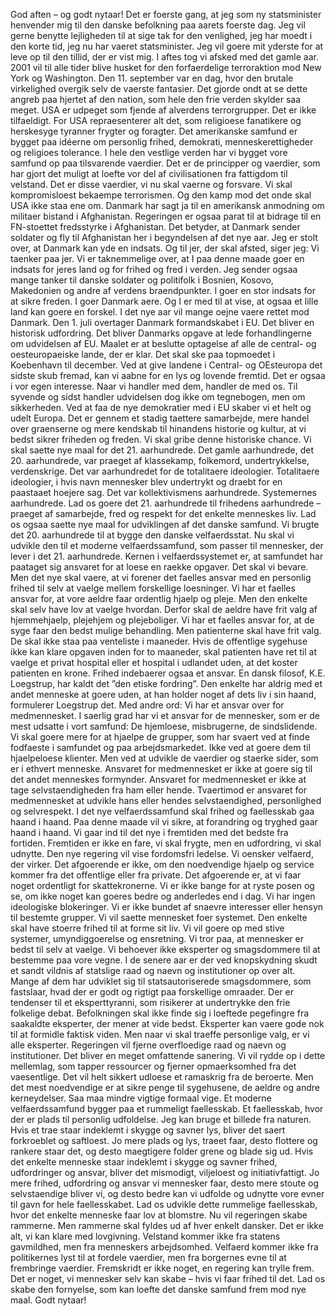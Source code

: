 God aften – og godt nytaar! Det er foerste gang, at jeg som ny statsminister henvender mig til den danske befolkning paa aarets foerste dag. Jeg vil gerne benytte lejligheden til at sige tak for den venlighed, jeg har moedt i den korte tid, jeg nu har vaeret statsminister. Jeg vil goere mit yderste for at leve op til den tillid, der er vist mig. I aftes tog vi afsked med det gamle aar. 2001 vil til alle tider blive husket for den forfaerdelige terroraktion mod New York og Washington. Den 11. september var en dag, hvor den brutale virkelighed overgik selv de vaerste fantasier. Det gjorde ondt at se dette angreb paa hjertet af den nation, som hele den frie verden skylder saa meget. USA er udpeget som fjende af alverdens terrorgrupper. Det er ikke tilfaeldigt. For USA repraesenterer alt det, som religioese fanatikere og herskesyge tyranner frygter og foragter. Det amerikanske samfund er bygget paa idéerne om personlig frihed, demokrati, menneskerettigheder og religioes tolerance. I hele den vestlige verden har vi bygget vore samfund op paa tilsvarende vaerdier. Det er de principper og vaerdier, som har gjort det muligt at loefte vor del af civilisationen fra fattigdom til velstand. Det er disse vaerdier, vi nu skal vaerne og forsvare. Vi skal kompromisloest bekaempe terrorismen. Og den kamp mod det onde skal USA ikke staa ene om. Danmark har sagt ja til en amerikansk anmodning om militaer bistand i Afghanistan. Regeringen er ogsaa parat til at bidrage til en FN-stoettet fredsstyrke i Afghanistan. Det betyder, at Danmark sender soldater og fly til Afghanistan her i begyndelsen af det nye aar. Jeg er stolt over, at Danmark kan yde en indsats. Og til jer, der skal afsted, siger jeg: Vi taenker paa jer. Vi er taknemmelige over, at I paa denne maade goer en indsats for jeres land og for frihed og fred i verden. Jeg sender ogsaa mange tanker til danske soldater og politifolk i Bosnien, Kosovo, Makedonien og andre af verdens braendpunkter. I goer en stor indsats for at sikre freden. I goer Danmark aere. Og I er med til at vise, at ogsaa et lille land kan goere en forskel. I det nye aar vil mange oejne vaere rettet mod Danmark. Den 1. juli overtager Danmark formandskabet i EU. Det bliver en historisk udfordring. Det bliver Danmarks opgave at lede forhandlingerne om udvidelsen af EU. Maalet er at beslutte optagelse af alle de central- og oesteuropaeiske lande, der er klar. Det skal ske paa topmoedet i Koebenhavn til december. Ved at give landene i Central- og OEsteuropa det sidste skub fremad, kan vi aabne for en lys og lovende fremtid. Det er ogsaa i vor egen interesse. Naar vi handler med dem, handler de med os. Til syvende og sidst handler udvidelsen dog ikke om tegnebogen, men om sikkerheden. Ved at faa de nye demokratier med i EU skaber vi et helt og udelt Europa. Det er gennem et stadig taettere samarbejde, mere handel over graenserne og mere kendskab til hinandens historie og kultur, at vi bedst sikrer friheden og freden. Vi skal gribe denne historiske chance. Vi skal saette nye maal for det 21. aarhundrede. Det gamle aarhundrede, det 20. aarhundrede, var praeget af klassekamp, folkemord, undertrykkelse, verdenskrige. Det var aarhundredet for de totalitaere ideologier. Totalitaere ideologier, i hvis navn mennesker blev undertrykt og draebt for en paastaaet hoejere sag. Det var kollektivismens aarhundrede. Systemernes aarhundrede. Lad os goere det 21. aarhundrede til frihedens aarhundrede – praeget af samarbejde, fred og respekt for det enkelte menneskes liv. Lad os ogsaa saette nye maal for udviklingen af det danske samfund. Vi brugte det 20. aarhundrede til at bygge den danske velfaerdsstat. Nu skal vi udvikle den til et moderne velfaerdssamfund, som passer til mennesker, der lever i det 21. aarhundrede. Kernen i velfaerdssystemet er, at samfundet har paataget sig ansvaret for at loese en raekke opgaver. Det skal vi bevare. Men det nye skal vaere, at vi forener det faelles ansvar med en personlig frihed til selv at vaelge mellem forskellige loesninger. Vi har et faelles ansvar for, at vore aeldre faar ordentlig hjaelp og pleje. Men den enkelte skal selv have lov at vaelge hvordan. Derfor skal de aeldre have frit valg af hjemmehjaelp, plejehjem og plejeboliger. Vi har et faelles ansvar for, at de syge faar den bedst mulige behandling. Men patienterne skal have frit valg. De skal ikke staa paa venteliste i maaneder. Hvis de offentlige sygehuse ikke kan klare opgaven inden for to maaneder, skal patienten have ret til at vaelge et privat hospital eller et hospital i udlandet uden, at det koster patienten en krone. Frihed indebaerer ogsaa et ansvar. En dansk filosof, K.E. Loegstrup, har kaldt det ”den etiske fordring”. Den enkelte har aldrig med et andet menneske at goere uden, at han holder noget af dets liv i sin haand, formulerer Loegstrup det. Med andre ord: Vi har et ansvar over for medmennesket. I saerlig grad har vi et ansvar for de mennesker, som er de mest udsatte i vort samfund: De hjemloese, misbrugerne, de sindslidende. Vi skal goere mere for at hjaelpe de grupper, som har svaert ved at finde fodfaeste i samfundet og paa arbejdsmarkedet. Ikke ved at goere dem til hjaelpeloese klienter. Men ved at udvikle de vaerdier og staerke sider, som er i ethvert menneske. Ansvaret for medmennesket er ikke at goere sig til det andet menneskes formynder. Ansvaret for medmennesket er ikke at tage selvstaendigheden fra ham eller hende. Tvaertimod er ansvaret for medmennesket at udvikle hans eller hendes selvstaendighed, personlighed og selvrespekt. I det nye velfaerdssamfund skal frihed og faellesskab gaa haand i haand. Paa denne maade vil vi sikre, at forandring og tryghed gaar haand i haand. Vi gaar ind til det nye i fremtiden med det bedste fra fortiden. Fremtiden er ikke en fare, vi skal frygte, men en udfordring, vi skal udnytte. Den nye regering vil vise fordomsfri ledelse. Vi oensker velfaerd, der virker. Det afgoerende er ikke, om den noedvendige hjaelp og service kommer fra det offentlige eller fra private. Det afgoerende er, at vi faar noget ordentligt for skattekronerne. Vi er ikke bange for at ryste posen og se, om ikke noget kan goeres bedre og anderledes end i dag. Vi har ingen ideologiske blokeringer. Vi er ikke bundet af snaevre interesser eller hensyn til bestemte grupper. Vi vil saette mennesket foer systemet. Den enkelte skal have stoerre frihed til at forme sit liv. Vi vil goere op med stive systemer, umyndiggoerelse og ensretning. Vi tror paa, at mennesker er bedst til selv at vaelge. Vi behoever ikke eksperter og smagsdommere til at bestemme paa vore vegne. I de senere aar er der ved knopskydning skudt et sandt vildnis af statslige raad og naevn og institutioner op over alt. Mange af dem har udviklet sig til statsautoriserede smagsdommere, som fastslaar, hvad der er godt og rigtigt paa forskellige omraader. Der er tendenser til et eksperttyranni, som risikerer at undertrykke den frie folkelige debat. Befolkningen skal ikke finde sig i loeftede pegefingre fra saakaldte eksperter, der mener at vide bedst. Eksperter kan vaere gode nok til at formidle faktisk viden. Men naar vi skal traeffe personlige valg, er vi alle eksperter. Regeringen vil fjerne overfloedige raad og naevn og institutioner. Det bliver en meget omfattende sanering. Vi vil rydde op i dette mellemlag, som tapper ressourcer og fjerner opmaerksomhed fra det vaesentlige. Det vil helt sikkert udloese et ramaskrig fra de beroerte. Men det mest noedvendige er at sikre penge til sygehusene, de aeldre og andre kerneydelser. Saa maa mindre vigtige formaal vige. Et moderne velfaerdssamfund bygger paa et rummeligt faellesskab. Et faellesskab, hvor der er plads til personlig udfoldelse. Jeg kan bruge et billede fra naturen. Hvis et trae staar indeklemt i skygge og savner lys, bliver det saert forkroeblet og saftloest. Jo mere plads og lys, traeet faar, desto flottere og rankere staar det, og desto maegtigere folder grene og blade sig ud. Hvis det enkelte menneske staar indeklemt i skygge og savner frihed, udfordringer og ansvar, bliver det mismodigt, viljeloest og initiativfattigt. Jo mere frihed, udfordring og ansvar vi mennesker faar, desto mere stoute og selvstaendige bliver vi, og desto bedre kan vi udfolde og udnytte vore evner til gavn for hele faellesskabet. Lad os udvikle dette rummelige faellesskab, hvor det enkelte menneske faar lov at blomstre. Nu vil regeringen skabe rammerne. Men rammerne skal fyldes ud af hver enkelt dansker. Det er ikke alt, vi kan klare med lovgivning. Velstand kommer ikke fra statens gavmildhed, men fra menneskers arbejdsomhed. Velfaerd kommer ikke fra politikernes lyst til at fordele vaerdier, men fra borgernes evne til at frembringe vaerdier. Fremskridt er ikke noget, en regering kan trylle frem. Det er noget, vi mennesker selv kan skabe – hvis vi faar frihed til det. Lad os skabe den fornyelse, som kan loefte det danske samfund frem mod nye maal. Godt nytaar!
